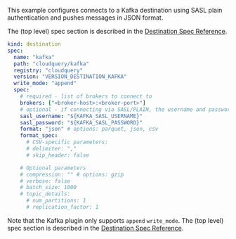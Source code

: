 This example configures connects to a Kafka destination using SASL plain authentication and pushes messages in JSON format.

The (top level) spec section is described in the [Destination Spec Reference](/docs/reference/destination-spec).

```yaml copy
kind: destination
spec:
  name: "kafka"
  path: "cloudquery/kafka"
  registry: "cloudquery"
  version: "VERSION_DESTINATION_KAFKA"
  write_mode: "append"
  spec:
    # required - list of brokers to connect to
    brokers: ["<broker-host>:<broker-port>"]
    # optional - if connecting via SASL/PLAIN, the username and password to use. If not set, no authentication will be used.
    sasl_username: "${KAFKA_SASL_USERNAME}"
    sasl_password: "${KAFKA_SASL_PASSWORD}"
    format: "json" # options: parquet, json, csv
    format_spec:
      # CSV-specific parameters:
      # delimiter: ","
      # skip_header: false

    # Optional parameters
    # compression: "" # options: gzip
    # verbose: false
    # batch_size: 1000
    # topic_details:
      # num_partitions: 1
      # replication_factor: 1
```

Note that the Kafka plugin only supports `append` `write_mode`. The (top level) spec section is described in the [Destination Spec Reference](/docs/reference/destination-spec).
